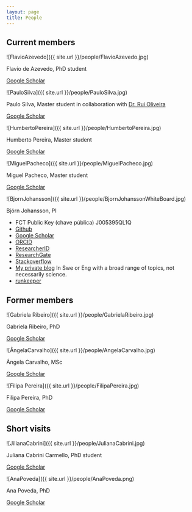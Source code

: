 ```yaml
---
layout: page
title: People
---
```


## Current members

![FlavioAzevedo]({{ site.url }}/people/FlavioAzevedo.jpg)

Flavio de Azevedo, PhD student

[Google Scholar](https://scholar.google.pt/citations?hl=en&user=lWjZURwAAAAJ&view_op=list_works&sortby=pubdate)

![PauloSilva]({{ site.url }}/people/PauloSilva.jpg)

Paulo Silva, Master student in collaboration with [Dr. Rui Oliveira](https://sites.google.com/site/personalwebpageofruioliveira/)

[Google Scholar](https://scholar.google.com/citations?hl=pt-PT&user=YMZQjhEAAAAJ&view_op=list_works&sortby=pubdate)

![HumbertoPereira]({{ site.url }}/people/HumbertoPereira.jpg)

Humberto Pereira, Master student

[Google Scholar](https://scholar.google.pt/citations?hl=en&user=v2htOOsAAAAJ&view_op=list_works&sortby=pubdate)

![MiguelPacheco]({{ site.url }}/people/MiguelPacheco.jpg)

Miguel Pacheco, Master student

[Google Scholar](https://scholar.google.com/citations?hl=pt-PT&user=63Uzl8wAAAAJ&view_op=list_works&sortby=pubdate)

![BjornJohansson]({{ site.url }}/people/BjornJohanssonWhiteBoard.jpg)

Björn Johansson, PI

- FCT Public Key (chave pública) J005395QL1Q
- [Github](https://github.com/BjornFJohansson)
- [Google Scholar](https://scholar.google.pt/citations?hl=en&user=7AiEuJ4AAAAJ&view_op=list_works&sortby=pubdate)
- [ORCID](http://orcid.org/0000-0002-7723-074X)
- [ResearcherID](http://www.researcherid.com/rid/A-3523-2012)
- [ResearchGate](https://www.researchgate.net/profile/Bjoern_Johansson4)
- [Stackoverflow](http://stackoverflow.com/users/2080368/bj%C3%B6rn-johansson)
- [My private blog](http://ochsavidare.blogspot.pt/) In Swe or Eng with a broad range of topics, not necessarily science.
- [runkeeper](https://runkeeper.com/user/bjornfjohansson)

## Former members

![Gabriela Ribeiro]({{ site.url }}/people/GabrielaRibeiro.jpg)

Gabriela Ribeiro, PhD

[Google Scholar](https://scholar.google.pt/citations?hl=en&user=jYkpf0AAAAAJ&view_op=list_works&sortby=pubdate)

![ÂngelaCarvalho]({{ site.url }}/people/AngelaCarvalho.jpg)

Ângela Carvalho, MSc

[Google Scholar](https://scholar.google.pt/citations?hl=en&user=rQl-mO4AAAAJ&view_op=list_works&sortby=pubdate)

![Filipa Pereira]({{ site.url }}/people/FilipaPereira.jpg)

Filipa Pereira, PhD

[Google Scholar](https://scholar.google.pt/citations?hl=en&user=iiHuvP4AAAAJ&view_op=list_works&sortby=pubdate)






## Short visits

![JilianaCabrini]({{ site.url }}/people/JulianaCabrini.jpg)

Juliana Cabrini Carmello, PhD student

[Google Scholar](https://scholar.google.com.br/citations?hl=pt-BR&user=4Nu2uwoAAAAJ&view_op=list_works&sortby=pubdate)

![AnaPoveda]({{ site.url }}/people/AnaPoveda.png)

Ana Poveda, PhD

[Google Scholar](https://scholar.google.com.br/citations?hl=pt-BR&user=e5EDaQ0AAAAJ&view_op=list_works&sortby=pubdate)


